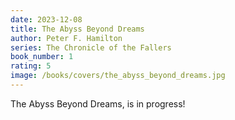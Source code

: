 ```yaml
---
date: 2023-12-08
title: The Abyss Beyond Dreams
author: Peter F. Hamilton
series: The Chronicle of the Fallers
book_number: 1
rating: 5
image: /books/covers/the_abyss_beyond_dreams.jpg
---
```


<span class="book-title">The Abyss Beyond Dreams</span>, is in progress!
